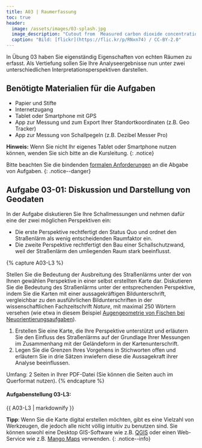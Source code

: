 ```yaml
---
title: A03 | Raumerfassung
toc: true
header:
  image: /assets/images/03-splash.jpg
  image_description: "Cutout from  Measured carbon dioxide concentrations in Vancouver"
  caption: "Bild: [flickr](https://flic.kr/p/RNxn74) / CC-BY-2.0"
---
```


In Übung 03 haben Sie eigenständig Eigenschaften von echten Räumen zu erfasst. Als Vertiefung sollen Sie Ihre Analyseergebnisse nun unter zwei unterschiedlichen  Interpretationsperspektiven darstellen.


## Benötigte Materialien für die Aufgaben
* Papier und Stifte
* Internetzugang
* Tablet oder Smartphone mit GPS
* App zur Messung und zum Export Ihrer Standortkoordinaten (z.B. Geo Tracker)
* App zur Messung von Schallpegeln (z.B. Dezibel Messer Pro)

**Hinweis:** Wenn Sie nicht Ihr eigenes Tablet oder Smartphone nutzen können, wenden Sie sich bitte an die Kursleitung.
{: .notice}

Bitte beachten Sie die bindenden [formalen Anforderungen](https://geomoer.github.io/moer-meko//unit00/unit00-03_assignments.html#formale-anforderungen) an die Abgabe von Aufgaben.
{: .notice--danger}



## Aufgabe 03-01: Diskussion und Darstellung von Geodaten

In der Aufgabe diskutieren Sie Ihre Schallmessungen und nehmen dafür eine der zwei möglichen Perspektiven ein:
* Die erste Perspektive rechtfertigt den Status Quo und ordnet den Straßenlärm als wenig entscheidenden Raumfaktor ein. 
* Die zweite Perspektive rechtfertigt den Bau einer Schallschutzwand, weil der Straßenlärm den umliegenden Raum stark beeinflusst. 

{% capture A03-L3 %}

Stellen Sie die Bedeutung der Ausbreitung des Straßenlärms unter der von Ihnen gewählen Perspektive in einer selbst erstellten Karte dar. Diskutieren Sie die Bedeutung des Straßenlärms unter der entsprechenden Perspektive, indem Sie die Karten mit einer aussagekräftigen Bildunterschrift, vergleichbar zu den ausführlichen Bildunterschriften in der wissenschaftlichen Fachzeitschrift *Nature*, mit maximal 250 Wörtern versehen (wie etwa in diesem Beispiel [Augengeometrie von Fischen bei  Neuorientierungsaufgaben](https://www.nature.com/articles/s41598-020-64690-1)).

1. Erstellen Sie eine Karte, die Ihre Perspektive unterstützt und erläutern Sie den Einfluss des Straßenlärms auf der Grundlage Ihrer Messungen im Zusammenhang mit der Geländeform in der Kartenunterschrift.
1. Legen Sie die Grenzen Ihres Vorgehens in Stichworten offen und erläutern Sie in drie Sätzen inwiefern diese die Aussagekraft ihrer Analyse beeinflussen.


Umfang: 2 Seiten in Ihrer PDF-Datei (Sie können die Seiten auch im Querformat nutzen).
{% endcapture %}

<div class="notice--success">
  <h4 class="no_toc">Aufgabenstellung 03-L3:</h4>
  {{ A03-L3 | markdownify }}
</div>

**Tipp**: Wenn Sie die Karte digital erstellen möchten, gibt es eine Vielzahl von Werkzeugen, die jedoch alle nicht völlig intuitiv zu benutzen sind. Sie können sowohl eine Desktop GIS-Software wie z.B. [QGIS](https://qgis.org/en/site/) oder  einen Web-Service wie z.B. [Mango Maps](https://mangomap.com) verwenden.
{: .notice--info}
